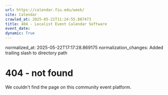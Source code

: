 ```yaml
---
url: https://calendar.fiu.edu/week/
site: Calendar
crawled_at: 2025-05-21T11:24:55.887473
title: 404 - Localist Event Calendar Software
event_date: 
dynamic: True
---
```

normalized_at: 2025-05-22T17:17:28.869175
normalization_changes: Added trailing slash to directory path

# 404 - not found
We couldn't find the page on this community event platform.
